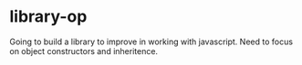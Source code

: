 # library-op

Going to build a library to improve in working with javascript.  Need to focus on object constructors and inheritence.